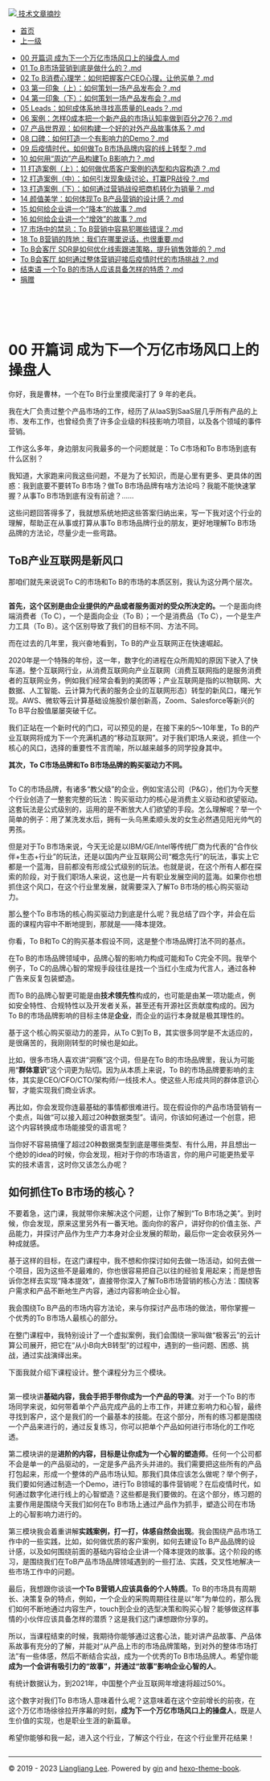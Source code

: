 <!DOCTYPE html>

<html xmlns="http://www.w3.org/1999/xhtml">
<head>
<head>
<meta content="text/html; charset=utf-8" http-equiv="Content-Type"/>
<meta content="width=device-width, initial-scale=1, maximum-scale=1.0, user-scalable=no" name="viewport"/>
<meta content="zh-cn" http-equiv="content-language"/>
<meta content="00 开篇词 成为下一个万亿市场风口上的操盘人" name="description"/>
<link href="/static/favicon.png" rel="icon"/>
<title>00 开篇词 成为下一个万亿市场风口上的操盘人 </title>
<link href="/static/index.css" rel="stylesheet"/>
<link href="/static/highlight.min.css" rel="stylesheet"/>
<script src="/static/highlight.min.js"></script>
<meta content="Hexo 4.2.0" name="generator"/>

</head>
<body>
<div class="book-container">
<div class="book-sidebar">
<div class="book-brand">
<a href="/">
<img src="/static/favicon.png"/>
<span>技术文章摘抄</span>
</a>
</div>
<div class="book-menu uncollapsible">
<ul class="uncollapsible">
<li><a class="current-tab" href="/">首页</a></li>
<li><a href="../">上一级</a></li>
</ul>
<ul class="uncollapsible">
<li>
<a class="menu-item" href="/%e4%b8%93%e6%a0%8f/To%20B%e5%b8%82%e5%9c%ba%e5%93%81%e7%89%8c%e5%ae%9e%e6%88%98%e8%af%be/00%20%e5%bc%80%e7%af%87%e8%af%8d%20%e6%88%90%e4%b8%ba%e4%b8%8b%e4%b8%80%e4%b8%aa%e4%b8%87%e4%ba%bf%e5%b8%82%e5%9c%ba%e9%a3%8e%e5%8f%a3%e4%b8%8a%e7%9a%84%e6%93%8d%e7%9b%98%e4%ba%ba.md" id="00 开篇词 成为下一个万亿市场风口上的操盘人.md">00 开篇词 成为下一个万亿市场风口上的操盘人.md</a>
</li>
<li>
<a class="menu-item" href="/%e4%b8%93%e6%a0%8f/To%20B%e5%b8%82%e5%9c%ba%e5%93%81%e7%89%8c%e5%ae%9e%e6%88%98%e8%af%be/01%20To%20B%e5%b8%82%e5%9c%ba%e8%90%a5%e9%94%80%e5%88%b0%e5%ba%95%e6%98%af%e5%81%9a%e4%bb%80%e4%b9%88%e7%9a%84%ef%bc%9f.md" id="01 To B市场营销到底是做什么的？.md">01 To B市场营销到底是做什么的？.md</a>
</li>
<li>
<a class="menu-item" href="/%e4%b8%93%e6%a0%8f/To%20B%e5%b8%82%e5%9c%ba%e5%93%81%e7%89%8c%e5%ae%9e%e6%88%98%e8%af%be/02%20To%20B%e6%b6%88%e8%b4%b9%e5%bf%83%e7%90%86%e5%ad%a6%ef%bc%9a%e5%a6%82%e4%bd%95%e6%8a%8a%e6%8f%a1%e5%ae%a2%e6%88%b7CEO%e5%bf%83%e7%90%86%ef%bc%8c%e8%ae%a9%e4%bb%96%e4%b9%b0%e5%8d%95%ef%bc%9f.md" id="02 To B消费心理学：如何把握客户CEO心理，让他买单？.md">02 To B消费心理学：如何把握客户CEO心理，让他买单？.md</a>
</li>
<li>
<a class="menu-item" href="/%e4%b8%93%e6%a0%8f/To%20B%e5%b8%82%e5%9c%ba%e5%93%81%e7%89%8c%e5%ae%9e%e6%88%98%e8%af%be/03%20%e7%ac%ac%e4%b8%80%e5%8d%b0%e8%b1%a1%ef%bc%88%e4%b8%8a%ef%bc%89%ef%bc%9a%e5%a6%82%e4%bd%95%e7%ad%96%e5%88%92%e4%b8%80%e5%9c%ba%e4%ba%a7%e5%93%81%e5%8f%91%e5%b8%83%e4%bc%9a%ef%bc%9f.md" id="03 第一印象（上）：如何策划一场产品发布会？.md">03 第一印象（上）：如何策划一场产品发布会？.md</a>
</li>
<li>
<a class="menu-item" href="/%e4%b8%93%e6%a0%8f/To%20B%e5%b8%82%e5%9c%ba%e5%93%81%e7%89%8c%e5%ae%9e%e6%88%98%e8%af%be/04%20%e7%ac%ac%e4%b8%80%e5%8d%b0%e8%b1%a1%ef%bc%88%e4%b8%8b%ef%bc%89%ef%bc%9a%e5%a6%82%e4%bd%95%e7%ad%96%e5%88%92%e4%b8%80%e5%9c%ba%e4%ba%a7%e5%93%81%e5%8f%91%e5%b8%83%e4%bc%9a%ef%bc%9f.md" id="04 第一印象（下）：如何策划一场产品发布会？.md">04 第一印象（下）：如何策划一场产品发布会？.md</a>
</li>
<li>
<a class="menu-item" href="/%e4%b8%93%e6%a0%8f/To%20B%e5%b8%82%e5%9c%ba%e5%93%81%e7%89%8c%e5%ae%9e%e6%88%98%e8%af%be/05%20Leads%ef%bc%9a%e5%a6%82%e4%bd%95%e6%88%90%e4%bd%93%e7%b3%bb%e5%9c%b0%e5%af%bb%e6%89%be%e9%ab%98%e8%b4%a8%e9%87%8f%e7%9a%84Leads%ef%bc%9f.md" id="05 Leads：如何成体系地寻找高质量的Leads？.md">05 Leads：如何成体系地寻找高质量的Leads？.md</a>
</li>
<li>
<a class="menu-item" href="/%e4%b8%93%e6%a0%8f/To%20B%e5%b8%82%e5%9c%ba%e5%93%81%e7%89%8c%e5%ae%9e%e6%88%98%e8%af%be/06%20%e6%a1%88%e4%be%8b%ef%bc%9a%e6%80%8e%e6%a0%b70%e6%88%90%e6%9c%ac%e6%8a%8a%e4%b8%80%e4%b8%aa%e6%96%b0%e4%ba%a7%e5%93%81%e7%9a%84%e5%b8%82%e5%9c%ba%e8%ae%a4%e7%9f%a5%e7%8e%87%e5%81%9a%e5%88%b0%e7%99%be%e5%88%86%e4%b9%8b76%ef%bc%9f.md" id="06 案例：怎样0成本把一个新产品的市场认知率做到百分之76？.md">06 案例：怎样0成本把一个新产品的市场认知率做到百分之76？.md</a>
</li>
<li>
<a class="menu-item" href="/%e4%b8%93%e6%a0%8f/To%20B%e5%b8%82%e5%9c%ba%e5%93%81%e7%89%8c%e5%ae%9e%e6%88%98%e8%af%be/07%20%e4%ba%a7%e5%93%81%e4%b8%96%e7%95%8c%e8%a7%82%ef%bc%9a%e5%a6%82%e4%bd%95%e6%9e%84%e5%bb%ba%e4%b8%80%e4%b8%aa%e5%a5%bd%e7%9a%84%e5%af%b9%e5%a4%96%e4%ba%a7%e5%93%81%e6%95%85%e4%ba%8b%e4%bd%93%e7%b3%bb%ef%bc%9f.md" id="07 产品世界观：如何构建一个好的对外产品故事体系？.md">07 产品世界观：如何构建一个好的对外产品故事体系？.md</a>
</li>
<li>
<a class="menu-item" href="/%e4%b8%93%e6%a0%8f/To%20B%e5%b8%82%e5%9c%ba%e5%93%81%e7%89%8c%e5%ae%9e%e6%88%98%e8%af%be/08%20%e5%8f%a3%e7%a2%91%ef%bc%9a%e5%a6%82%e4%bd%95%e6%89%93%e9%80%a0%e4%b8%80%e4%b8%aa%e6%9c%89%e5%bd%b1%e5%93%8d%e5%8a%9b%e7%9a%84Demo%ef%bc%9f.md" id="08 口碑：如何打造一个有影响力的Demo？.md">08 口碑：如何打造一个有影响力的Demo？.md</a>
</li>
<li>
<a class="menu-item" href="/%e4%b8%93%e6%a0%8f/To%20B%e5%b8%82%e5%9c%ba%e5%93%81%e7%89%8c%e5%ae%9e%e6%88%98%e8%af%be/09%20%e5%90%8e%e7%96%ab%e6%83%85%e6%97%b6%e4%bb%a3%ef%bc%8c%e5%a6%82%e4%bd%95%e5%81%9aTo%20B%e5%b8%82%e5%9c%ba%e5%93%81%e7%89%8c%e5%86%85%e5%ae%b9%e7%9a%84%e7%ba%bf%e4%b8%8a%e8%bd%ac%e5%9e%8b%ef%bc%9f.md" id="09 后疫情时代，如何做To B市场品牌内容的线上转型？.md">09 后疫情时代，如何做To B市场品牌内容的线上转型？.md</a>
</li>
<li>
<a class="menu-item" href="/%e4%b8%93%e6%a0%8f/To%20B%e5%b8%82%e5%9c%ba%e5%93%81%e7%89%8c%e5%ae%9e%e6%88%98%e8%af%be/10%20%e5%a6%82%e4%bd%95%e7%94%a8%e2%80%9c%e5%91%a8%e8%be%b9%e2%80%9d%e4%ba%a7%e5%93%81%e6%9e%84%e5%bb%baTo%20B%e5%bd%b1%e5%93%8d%e5%8a%9b%ef%bc%9f.md" id="10 如何用“周边”产品构建To B影响力？.md">10 如何用“周边”产品构建To B影响力？.md</a>
</li>
<li>
<a class="menu-item" href="/%e4%b8%93%e6%a0%8f/To%20B%e5%b8%82%e5%9c%ba%e5%93%81%e7%89%8c%e5%ae%9e%e6%88%98%e8%af%be/11%20%e6%89%93%e9%80%a0%e6%a1%88%e4%be%8b%ef%bc%88%e4%b8%8a%ef%bc%89%ef%bc%9a%e5%a6%82%e4%bd%95%e5%81%9a%e4%bc%98%e8%b4%a8%e5%ae%a2%e6%88%b7%e6%a1%88%e4%be%8b%e7%9a%84%e9%80%89%e5%9e%8b%e5%92%8c%e5%86%85%e5%ae%b9%e6%9e%84%e9%80%a0%ef%bc%9f.md" id="11 打造案例（上）：如何做优质客户案例的选型和内容构造？.md">11 打造案例（上）：如何做优质客户案例的选型和内容构造？.md</a>
</li>
<li>
<a class="menu-item" href="/%e4%b8%93%e6%a0%8f/To%20B%e5%b8%82%e5%9c%ba%e5%93%81%e7%89%8c%e5%ae%9e%e6%88%98%e8%af%be/12%20%e6%89%93%e9%80%a0%e6%a1%88%e4%be%8b%ef%bc%88%e4%b8%ad%ef%bc%89%ef%bc%9a%e5%a6%82%e4%bd%95%e5%bc%95%e5%8f%91%e7%8e%b0%e8%b1%a1%e7%ba%a7%e8%ae%a8%e8%ae%ba%ef%bc%8c%e6%89%93%e8%b5%a2PR%e6%88%98%e5%bd%b9%ef%bc%9f.md" id="12 打造案例（中）：如何引发现象级讨论，打赢PR战役？.md">12 打造案例（中）：如何引发现象级讨论，打赢PR战役？.md</a>
</li>
<li>
<a class="menu-item" href="/%e4%b8%93%e6%a0%8f/To%20B%e5%b8%82%e5%9c%ba%e5%93%81%e7%89%8c%e5%ae%9e%e6%88%98%e8%af%be/13%20%e6%89%93%e9%80%a0%e6%a1%88%e4%be%8b%ef%bc%88%e4%b8%8b%ef%bc%89%ef%bc%9a%e5%a6%82%e4%bd%95%e9%80%9a%e8%bf%87%e8%90%a5%e9%94%80%e6%88%98%e5%bd%b9%e6%8a%8a%e5%95%86%e6%9c%ba%e8%bd%ac%e5%8c%96%e4%b8%ba%e9%94%80%e9%87%8f%ef%bc%9f.md" id="13 打造案例（下）：如何通过营销战役把商机转化为销量？.md">13 打造案例（下）：如何通过营销战役把商机转化为销量？.md</a>
</li>
<li>
<a class="menu-item" href="/%e4%b8%93%e6%a0%8f/To%20B%e5%b8%82%e5%9c%ba%e5%93%81%e7%89%8c%e5%ae%9e%e6%88%98%e8%af%be/14%20%e9%a2%9c%e5%80%bc%e7%be%8e%e5%ad%a6%ef%bc%9a%e5%a6%82%e4%bd%95%e4%bd%93%e7%8e%b0To%20B%e4%ba%a7%e5%93%81%e8%90%a5%e9%94%80%e7%9a%84%e8%ae%be%e8%ae%a1%e6%84%9f%ef%bc%9f.md" id="14 颜值美学：如何体现To B产品营销的设计感？.md">14 颜值美学：如何体现To B产品营销的设计感？.md</a>
</li>
<li>
<a class="menu-item" href="/%e4%b8%93%e6%a0%8f/To%20B%e5%b8%82%e5%9c%ba%e5%93%81%e7%89%8c%e5%ae%9e%e6%88%98%e8%af%be/15%20%e5%a6%82%e4%bd%95%e7%bb%99%e4%bc%81%e4%b8%9a%e8%ae%b2%e4%b8%80%e4%b8%aa%e2%80%9c%e9%99%8d%e6%9c%ac%e2%80%9d%e7%9a%84%e6%95%85%e4%ba%8b%ef%bc%9f.md" id="15 如何给企业讲一个“降本”的故事？.md">15 如何给企业讲一个“降本”的故事？.md</a>
</li>
<li>
<a class="menu-item" href="/%e4%b8%93%e6%a0%8f/To%20B%e5%b8%82%e5%9c%ba%e5%93%81%e7%89%8c%e5%ae%9e%e6%88%98%e8%af%be/16%20%e5%a6%82%e4%bd%95%e7%bb%99%e4%bc%81%e4%b8%9a%e8%ae%b2%e4%b8%80%e4%b8%aa%e2%80%9c%e5%a2%9e%e6%95%88%e2%80%9d%e7%9a%84%e6%95%85%e4%ba%8b%ef%bc%9f.md" id="16 如何给企业讲一个“增效”的故事？.md">16 如何给企业讲一个“增效”的故事？.md</a>
</li>
<li>
<a class="menu-item" href="/%e4%b8%93%e6%a0%8f/To%20B%e5%b8%82%e5%9c%ba%e5%93%81%e7%89%8c%e5%ae%9e%e6%88%98%e8%af%be/17%20%e5%b8%82%e5%9c%ba%e4%b8%ad%e7%9a%84%e7%a6%81%e5%bf%8c%ef%bc%9aTo%20B%e8%90%a5%e9%94%80%e4%b8%ad%e5%ae%b9%e6%98%93%e7%8a%af%e5%93%aa%e4%ba%9b%e9%94%99%e8%af%af%ef%bc%9f.md" id="17 市场中的禁忌：To B营销中容易犯哪些错误？.md">17 市场中的禁忌：To B营销中容易犯哪些错误？.md</a>
</li>
<li>
<a class="menu-item" href="/%e4%b8%93%e6%a0%8f/To%20B%e5%b8%82%e5%9c%ba%e5%93%81%e7%89%8c%e5%ae%9e%e6%88%98%e8%af%be/18%20To%20B%e8%90%a5%e9%94%80%e7%9a%84%e9%98%b5%e5%9c%b0%ef%bc%9a%e6%88%91%e4%bb%ac%e5%9c%a8%e5%93%aa%e9%87%8c%e8%af%b4%e8%af%9d%ef%bc%8c%e4%b9%9f%e5%be%88%e9%87%8d%e8%a6%81.md" id="18 To B营销的阵地：我们在哪里说话，也很重要.md">18 To B营销的阵地：我们在哪里说话，也很重要.md</a>
</li>
<li>
<a class="menu-item" href="/%e4%b8%93%e6%a0%8f/To%20B%e5%b8%82%e5%9c%ba%e5%93%81%e7%89%8c%e5%ae%9e%e6%88%98%e8%af%be/To%20B%e4%bc%9a%e5%ae%a2%e5%8e%85%20SDR%e6%98%af%e5%a6%82%e4%bd%95%e4%bc%98%e5%8c%96%e7%ba%bf%e7%b4%a2%e8%b7%9f%e8%bf%9b%e7%ad%96%e7%95%a5%ef%bc%8c%e6%8f%90%e5%8d%87%e9%94%80%e5%94%ae%e6%95%88%e8%83%bd%e7%9a%84%ef%bc%9f.md" id="To B会客厅 SDR是如何优化线索跟进策略，提升销售效能的？.md">To B会客厅 SDR是如何优化线索跟进策略，提升销售效能的？.md</a>
</li>
<li>
<a class="menu-item" href="/%e4%b8%93%e6%a0%8f/To%20B%e5%b8%82%e5%9c%ba%e5%93%81%e7%89%8c%e5%ae%9e%e6%88%98%e8%af%be/To%20B%e4%bc%9a%e5%ae%a2%e5%8e%85%20%e5%a6%82%e4%bd%95%e9%80%9a%e8%bf%87%e6%95%b4%e4%bd%93%e8%90%a5%e9%94%80%e8%bf%8e%e6%8e%a5%e5%90%8e%e7%96%ab%e6%83%85%e6%97%b6%e4%bb%a3%e7%9a%84%e5%b8%82%e5%9c%ba%e6%8c%91%e6%88%98%ef%bc%9f.md" id="To B会客厅 如何通过整体营销迎接后疫情时代的市场挑战？.md">To B会客厅 如何通过整体营销迎接后疫情时代的市场挑战？.md</a>
</li>
<li>
<a class="menu-item" href="/%e4%b8%93%e6%a0%8f/To%20B%e5%b8%82%e5%9c%ba%e5%93%81%e7%89%8c%e5%ae%9e%e6%88%98%e8%af%be/%e7%bb%93%e6%9d%9f%e8%af%ad%20%e4%b8%80%e4%b8%aaTo%20B%e7%9a%84%e5%b8%82%e5%9c%ba%e4%ba%ba%e5%ba%94%e8%af%a5%e5%85%b7%e5%a4%87%e6%80%8e%e6%a0%b7%e7%9a%84%e7%89%b9%e8%b4%a8%ef%bc%9f.md" id="结束语 一个To B的市场人应该具备怎样的特质？.md">结束语 一个To B的市场人应该具备怎样的特质？.md</a>
</li>
<li><a href="/assets/捐赠.md">捐赠</a></li>
</ul>
</div>
</div>
<div class="sidebar-toggle" onclick="sidebar_toggle()" onmouseleave="remove_inner()" onmouseover="add_inner()">
<div class="sidebar-toggle-inner"></div>
</div>
<div class="off-canvas-content">
<div class="columns">
<div class="column col-12 col-lg-12">
<div class="book-navbar">
<header class="navbar">
<section class="navbar-section">
<a onclick="open_sidebar()">
<i class="icon icon-menu"></i>
</a>
</section>
</header>
</div>
<div class="book-content" style="max-width: 960px; margin: 0 auto;
    overflow-x: auto;
    overflow-y: hidden;">
<div class="book-post">

<p align="center" id="tip"></p>
<h1 class="title" data-id="00 开篇词 成为下一个万亿市场风口上的操盘人" id="title">00 开篇词 成为下一个万亿市场风口上的操盘人</h1>
<div><p>你好，我是曹林，一个在To B行业里摸爬滚打了 9 年的老兵。</p>
<p>我在大厂负责过整个产品市场的工作，经历了从IaaS到SaaS层几乎所有产品的上市、发布工作，也曾经负责了许多企业级的科技影响力项目，以及各个领域的事件营销。</p>
<p>工作这么多年，身边朋友问我最多的一个问题就是：To C市场和To B市场到底有什么区别？</p>
<p>我知道，大家跑来问我这些问题，不是为了长知识，而是心里有更多、更具体的困惑：我到底要不要转To B市场？做To B市场品牌有啥方法论吗？我能不能快速掌握？从事To B市场到底有没有前途？……</p>
<p>这些问题回答得多了，我就想系统地把这些答案归纳出来，写一下我对这个行业的理解，帮助正在从事或打算从事To B市场品牌行业的朋友，更好地理解To B市场品牌的方法论，尽量少走一些弯路。</p>
<h2 id="tob产业互联网是新风口">ToB产业互联网是新风口</h2>
<p>那咱们就先来说说To C的市场和To B的市场的本质区别，我认为这分两个层次。</p>
<p><img alt="" src="assets/74affd7b09c74d43a2407b550eeed9a3.jpg"/></p>
<p><strong>首先，这个区别是由企业提供的产品或者服务面对的受众所决定的。</strong>一个是面向终端消费者（To C），一个是面向企业（To B）；一个是消费品（To C），一个是生产力工具（To B）。这个区别导致了我们的目标不同、方法不同。</p>
<p>而在过去的几年里，我兴奋地看到，To B的产业互联网正在快速崛起。</p>
<p>2020年是一个特殊的年份，这一年，数字化的进程在众所周知的原因下驶入了快车道。整个互联网行业，从消费互联网向产业互联网（消费互联网指的是服务消费者的互联网业务，例如我们经常会看到的美团等；产业互联网是指的以物联网、大数据、人工智能、云计算为代表的服务企业的互联网形态）转型的新风口，曙光乍现。AWS、微软等云计算基础设施股价屡创新高，Zoom、Salesforce等新兴的To B平台股值屡屡突破千亿。</p>
<p>我们正站在一个新时代的门口，可以预见的是，在接下来的5～10年里，To B的产业互联网将成为下一个充满机遇的“移动互联网”。对于我们职场人来说，抓住一个核心的风口，选择的重要性不言而喻，所以越来越多的同学投身其中。</p>
<p><strong>其次，To C市场品牌和To B市场品牌的购买驱动力不同。</strong></p>
<p><img alt="" src="assets/281a6613800a4710b365bc10908ba97e.jpg"/></p>
<p>To C的市场品牌，有诸多“教父级”的企业，例如宝洁公司（P&amp;G），他们为今天整个行业创造了一整套完整的玩法：购买驱动力的核心是消费主义驱动和欲望驱动。这套玩法是公式级别的，运用的是不断放大人们欲望的手段。怎么理解呢？举一个简单的例子：用了某洗发水后，拥有一头乌黑柔顺头发的女生必然遇见阳光帅气的男孩。</p>
<p>但是对于To B市场来说，今天无论是以IBM/GE/Intel等传统厂商为代表的“合作伙伴+生态+行业”的玩法，还是以国内产业互联网公司“概念先行”的玩法，事实上它都是一个蓝海，目前都没有形成公式级别的玩法。也就是说，在这个所有人都在探索的阶段，对于我们职场人来说，这也是一片有职业发展空间的蓝海。如果你也想抓住这个风口，在这个行业里发展，就需要深入了解To B市场的核心购买驱动力。</p>
<p>那么整个To B市场的核心购买驱动力到底是什么呢？我总结了四个字，并会在后面的课程内容中不断地提到，那就是——降本提效。</p>
<p>你看，To B和To C的购买基本假设不同，这是整个市场品牌打法不同的基点。</p>
<p>在To B的市场品牌领域中，品牌心智的影响力构成可能和To C完全不同。我举个例子，To C的品牌心智的常规手段往往是找一个当红小生成为代言人，通过各种广告来反复包装塑造。</p>
<p>而To B的品牌心智更可能是由<strong>技术领先性</strong>构成的，也可能是由某一项功能点，例如安全特性、合规特性以及开发者关系，甚至还有开源社区贡献度构成的。因为To B的市场品牌影响的目标主体是<strong>企业</strong>，而企业的运行本身就是极其理性的。</p>
<p>基于这个核心购买驱动力的差异，从To C到To B，其实很多同学是不太适应的，是很痛苦的，我刚刚转型的时候也是如此。</p>
<p>比如，很多市场人喜欢讲“洞察”这个词，但是在To B的市场品牌里，我认为可能用“<strong>群体意识</strong>”这个词更为贴切。因为从本质上来说，To B的市场品牌要影响的主体，其实是CEO/CFO/CTO/架构师/一线技术人。使这些人形成共同的群体意识心智，才能实现我们商业诉求。</p>
<p>再比如，你会发现你连最基础的事情都很难进行。现在假设你的产品市场营销有一个卖点，叫做“可以接入超过20种数据类型”。请问，你该如何通过一个创意，把这个内容转换成市场能接受的语言呢？</p>
<p>当你好不容易搞懂了超过20种数据类型到底是哪些类型、有什么用，并且想出一个绝妙的idea的时候，你会发现，相对于你的市场语言，你的用户可能更热爱平实的技术语言，这时你又该怎么办呢？</p>
<h2 id="如何抓住to-b市场的核心">如何抓住To B市场的核心？</h2>
<p>不要着急，这门课，我就带你来解决这个问题，让你了解到“To B市场之美”。到时候，你会发现，原来这里另外有一番天地。面向你的客户，讲好你的价值主张、产品能力，并探讨产品作为生产力本身对企业发展的帮助，最后你一定会收获另外一种成就感。</p>
<p>基于这样的目标，在这门课程中，我不想和你探讨如何去做一场活动，如何去做一个项目，因为这些不是最难的，你也很容易把自己以往的经验复用起来；而是想告诉你怎样去实现“降本提效”，直接带你深入了解ToB市场营销的核心方法：围绕客户需求和产品不断地生产内容，通过内容影响企业心智。</p>
<p>我会围绕To B产品的市场内容方法论，来与你探讨产品市场的做法，带你掌握一个优秀的To B市场人最核心的部分。</p>
<p>在整门课程中，我特别设计了一个虚拟案例，我们会围绕一家叫做“极客云”的云计算公司展开，把它在“从小B向大B转型”的过程中，遇到的一些问题、困惑、挑战，通过实战演绎出来。</p>
<p>下面我就介绍下课程设计。整个课程分为三个模块。</p>
<p><img alt="" src="assets/02493e0a623b4ee9896c0e3523cf02aa.jpg"/></p>
<p>第一模块讲<strong>基础内容，我会手把手带你成为一个产品的导演</strong>。对于一个To B的市场同学来说，如何带着单个产品完成产品的上市工作，并建立影响力和心智，最终寻找到客户，这个是我们的一个最基本的技能。在这个部分，所有的练习都是围绕一个产品来进行的，通过反复练习，你可以把单个产品如何进行市场化的工作吃透。</p>
<p>第二模块讲的是<strong>进阶的内容，目标是让你成为一个心智的塑造师</strong>。任何一个公司都不会是单一的产品驱动的，一定是多产品齐头并进的。我们需要把这些所有的产品打包起来，形成一个整体的产品市场认知。那我们具体应该怎么做呢？举个例子，我们要如何通过制造一个Demo，进行To B领域的事件营销呢？在后疫情时代，如何通过数字化进行线上的心智塑造？这些都是我们要做的。在这个部分，练习题的主要作用是围绕今天我们如何在To B市场上通过产品作为抓手，塑造公司在市场上的心智影响力进行的。</p>
<p>第三模块我会着重讲解<strong>实践案例，打一打，体感自然会出现</strong>。我会围绕产品市场工作中的一些实践，比如，如何做优质的客户案例，如何去建设To B产品品牌的设计感，以及如何围绕前面的基础内容给企业讲一个降本提效的故事。这个阶段的练习，是围绕我们在ToB产品市场品牌领域遇到的一些打法、实践，交叉性地解决一些市场工作中的问题。</p>
<p>最后，我想跟你谈谈<strong>一个To B营销人应该具备的个人特质</strong>。To B的市场具有周期长、决策复杂的特点，例如，一个企业的采购周期往往是以“年”为单位的，那么我们如何不断地通过内容生产，touch到企业的选型决策和购买心智？能够做这样事情的小伙伴应该具备怎样的潜质？这是我们这门课想跟你分享的。</p>
<p>所以，当课程结束的时候，我期待你能够通过这套心法，能对讲产品故事、产品体系故事有充分的了解，并能对“从产品上市的市场品牌策略，到对外的整体市场打法”有一些体感，然后不断结合实战，成为一个优秀的To B市场品牌人。希望你能<strong>成为一个会讲有吸引力的“故事”，并通过“故事”影响企业心智的人</strong>。</p>
<p>有统计数据认为，到2021年，中国整个产业互联网年增速将超过50%。</p>
<p>这个数字对我们To B市场人意味着什么呢？这意味着在这个空前增长的前夜，在这个万亿市场徐徐拉开序幕的时刻，<strong>成为下一个万亿市场风口上的操盘人</strong>，既是人生价值的实现，也是职业生涯的新篇章。</p>
<p>希望你能够和我一起，进入这个行业，了解这个行业，在这个行业里开花结果！</p>
</div>
</div>
<div>
<div id="prePage" style="float: left">
</div>
<div id="nextPage" style="float: right">
</div>
</div>
</div>
</div>
</div>
<div class="copyright">
<hr/>
<p>© 2019 - 2023 <a href="/cdn-cgi/l/email-protection#204c4c4c19141111101760474d41494c0e434f4d" target="_blank">Liangliang Lee</a>.
                    Powered by <a href="https://github.com/gin-gonic/gin" target="_blank">gin</a> and <a href="https://github.com/kaiiiz/hexo-theme-book" target="_blank">hexo-theme-book</a>.</p>
</div>
</div>
<a class="off-canvas-overlay" onclick="hide_canvas()"></a>
</div>
<script>(function(){function c(){var b=a.contentDocument||a.contentWindow.document;if(b){var d=b.createElement('script');d.innerHTML="window.__CF$cv$params={r:'8f0bd0a438bddd99',t:'MTczMzk4NjU5MS4wMDAwMDA='};var a=document.createElement('script');a.nonce='';a.src='/cdn-cgi/challenge-platform/scripts/jsd/main.js';document.getElementsByTagName('head')[0].appendChild(a);";b.getElementsByTagName('head')[0].appendChild(d)}}if(document.body){var a=document.createElement('iframe');a.height=1;a.width=1;a.style.position='absolute';a.style.top=0;a.style.left=0;a.style.border='none';a.style.visibility='hidden';document.body.appendChild(a);if('loading'!==document.readyState)c();else if(window.addEventListener)document.addEventListener('DOMContentLoaded',c);else{var e=document.onreadystatechange||function(){};document.onreadystatechange=function(b){e(b);'loading'!==document.readyState&&(document.onreadystatechange=e,c())}}}})();</script></body>

<script src="/static/index.js"></script>
</head></html>